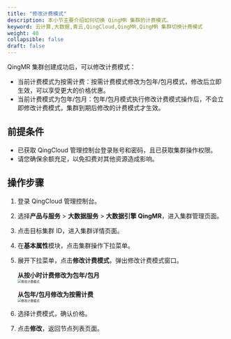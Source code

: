 ```yaml
---
title: "修改计费模式"
description: 本小节主要介绍如何切换 QingMR 集群的计费模式。 
keyword: 云计算,大数据,青云,QingCloud,QingMR,QingMR 集群切换计费模式
weight: 40
collapsible: false
draft: false
---
```


QingMR 集群创建成功后，可以修改计费模式：

- 当前计费模式为按需计费：按需计费模式修改为包年/包月模式，修改后立即生效，可以享受更大的价格优惠。
- 当前计费模式为包年/包月：包年/包月模式执行修改计费模式操作后，不会立即修改计费模式，集群到期后修改的计费模式才生效。

## 前提条件

- 已获取 QingCloud 管理控制台登录账号和密码，且已获取集群操作权限。
- 请您确保余额充足，以免扣费对其他资源造成影响。

## 操作步骤

1. 登录 QingCloud 管理控制台。
2. 选择**产品与服务** > **大数据服务** > **大数据引擎 QingMR**，进入集群管理页面。
3. 点击目标集群 ID，进入集群详情页面。
4. 在**基本属性**模块，点击集群操作下拉菜单。
5. 展开下拉菜单，点击**修改计费模式**，弹出修改计费模式窗口。
   
   **从按小时计费修改为包年/包月**   
   <img src="../../../_images/switch_billing_mode.png" alt="修改计费模式" style="zoom:50%;" />

   **从包年/包月修改为按需计费**   
   <img src="../../../_images/switch_billing_mode01.png" alt="修改计费模式" style="zoom:50%;" />

6. 选择计费模式，确认价格。
7. 点击**修改**，返回节点列表页面。
